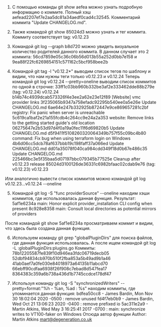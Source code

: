 1. С помощью команды git show aefea можно узнать подробную информацию о коммите. Полный хэш aefead2207ef7e2aa5dc81a34aedf0cad4c32545.
Комментарий коммита "Update CHANGELOG.md".

2. Также командой git show 85024d3 можно узнать и тег коммита.
Коммиту соответствует  tag: v0.12.23

3. Командой git log --graph b8d720 можно увидеть визуальное количество родителей данного коммита. В данном случает это 2 коммита:
56cd7859e05c36c06b56d013b55a252d0bb7e158 и 9ea88f22fc6269854151c571162c5bcf958bee2b

4. Командой git tag -l "v0.12.2*" выводим список тегов по шаблону и видим, что нам нужны теги только v0.12.23 и v0.12.24
Теперь командой git log v0.12.24 --pretty=oneline выводим список коммитов по одной в строчке:
33ff1c03bb960b332be3af2e333462dde88b279e (tag: v0.12.24) v0.12.24
b14b74c4939dcab573326f4e3ee2a62e23e12f89 [Website] vmc provider links
3f235065b9347a758efadc92295b540ee0a5e26e Update CHANGELOG.md
6ae64e247b332925b872447e9ce869657281c2bf registry: Fix panic when server is unreachable
5c619ca1baf2e21a155fcdb4c264cc9e24a2a353 website: Remove links to the getting started guide's old location
06275647e2b53d97d4f0a19a0fec11f6d69820b5 Update CHANGELOG.md
d5f9411f5108260320064349b757f55c09bc4b80 command: Fix bug when using terraform login on Windows
4b6d06cc5dcb78af637bbb19c198faff37a066ed Update CHANGELOG.md
dd01a35078f040ca984cdd349f18d0b67e486c35 Update CHANGELOG.md
225466bc3e5f35baa5d07197bbc079345b77525e Cleanup after v0.12.23 release
85024d3100126de36331c6982bfaac02cdab9e76 (tag: v0.12.23) v0.12.23

Или аналогично вывести список коммитов можно командой git log v0.12.23...v0.12.24 --oneline


5. Командой git log -S "func providerSource" --oneline находим хэши коммитов, где использовалась данная функция. Результат:
5af1e6234a main: Honor explicit provider_installation CLI config when present
8c928e8358 main: Consult local directories as potential mirrors of providers

После командой git show 5af1e6234a просматриваем коммит и видим, что здесь была создана данная функция.

6. Используем команду git grep "globalPluginDirs" для поиска файлов, где данная функция использовалась.
А после ищем командой git log -L :globalPluginDirs:plugins.go
Коммиты:
78b12205587fe839f10d946ea3fdc06719decb05
52dbf94834cb970b510f2fba853a5b49ad9b1a46
41ab0aef7a0fe030e84018973a64135b11abcd70
66ebff90cdfaa6938f26f908c7ebad8d547fea17
8364383c359a6b738a436d1b7745ccdce178df47


7. Используя команду git log -S "synchronizedWriters" --pretty=format:"%h - %an, %ad : %s" находим коммиты, где упоминается данная функция:
bdfea50cc8 - James Bardin, Mon Nov 30 18:02:04 2020 -0500 : remove unused
fd4f7eb0b9 - James Bardin, Wed Oct 21 13:06:23 2020 -0400 : remove prefixed io
5ac311e2a9 - Martin Atkins, Wed May 3 16:25:41 2017 -0700 : main: synchronize writes to VT100-faker on Windows
Отсюда автор функции Author: Martin Atkins <mart@degeneration.co.uk>



